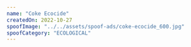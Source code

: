 ```yaml
---
name: "Coke Ecocide"
createdOn: 2022-10-27
spoofImage: "../../assets/spoof-ads/coke-ecocide_600.jpg"
spoofCategory: "ECOLOGICAL"
---
```

